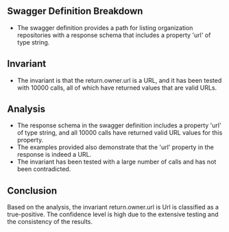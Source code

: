 ## Swagger Definition Breakdown
- The swagger definition provides a path for listing organization repositories with a response schema that includes a property 'url' of type string.

## Invariant
- The invariant is that the return.owner.url is a URL, and it has been tested with 10000 calls, all of which have returned values that are valid URLs.

## Analysis
- The response schema in the swagger definition includes a property 'url' of type string, and all 10000 calls have returned valid URL values for this property.
- The examples provided also demonstrate that the 'url' property in the response is indeed a URL.
- The invariant has been tested with a large number of calls and has not been contradicted.

## Conclusion
Based on the analysis, the invariant return.owner.url is Url is classified as a true-positive. The confidence level is high due to the extensive testing and the consistency of the results.
